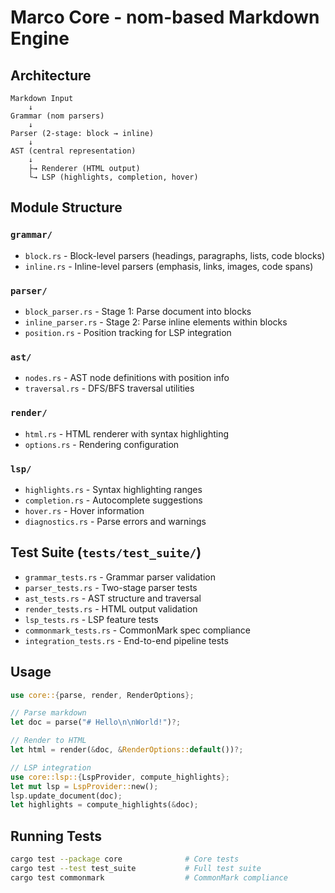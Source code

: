 # Marco Core - nom-based Markdown Engine

## Architecture

```
Markdown Input
    ↓
Grammar (nom parsers)
    ↓
Parser (2-stage: block → inline)
    ↓
AST (central representation)
    ↓
    ├→ Renderer (HTML output)
    └→ LSP (highlights, completion, hover)
```

## Module Structure

### `grammar/`
- `block.rs` - Block-level parsers (headings, paragraphs, lists, code blocks)
- `inline.rs` - Inline-level parsers (emphasis, links, images, code spans)

### `parser/`
- `block_parser.rs` - Stage 1: Parse document into blocks
- `inline_parser.rs` - Stage 2: Parse inline elements within blocks
- `position.rs` - Position tracking for LSP integration

### `ast/`
- `nodes.rs` - AST node definitions with position info
- `traversal.rs` - DFS/BFS traversal utilities

### `render/`
- `html.rs` - HTML renderer with syntax highlighting
- `options.rs` - Rendering configuration

### `lsp/`
- `highlights.rs` - Syntax highlighting ranges
- `completion.rs` - Autocomplete suggestions
- `hover.rs` - Hover information
- `diagnostics.rs` - Parse errors and warnings

## Test Suite (`tests/test_suite/`)

- `grammar_tests.rs` - Grammar parser validation
- `parser_tests.rs` - Two-stage parser tests
- `ast_tests.rs` - AST structure and traversal
- `render_tests.rs` - HTML output validation
- `lsp_tests.rs` - LSP feature tests
- `commonmark_tests.rs` - CommonMark spec compliance
- `integration_tests.rs` - End-to-end pipeline tests

## Usage

```rust
use core::{parse, render, RenderOptions};

// Parse markdown
let doc = parse("# Hello\n\nWorld!")?;

// Render to HTML
let html = render(&doc, &RenderOptions::default())?;

// LSP integration
use core::lsp::{LspProvider, compute_highlights};
let mut lsp = LspProvider::new();
lsp.update_document(doc);
let highlights = compute_highlights(&doc);
```

## Running Tests

```bash
cargo test --package core              # Core tests
cargo test --test test_suite           # Full test suite
cargo test commonmark                  # CommonMark compliance
```
